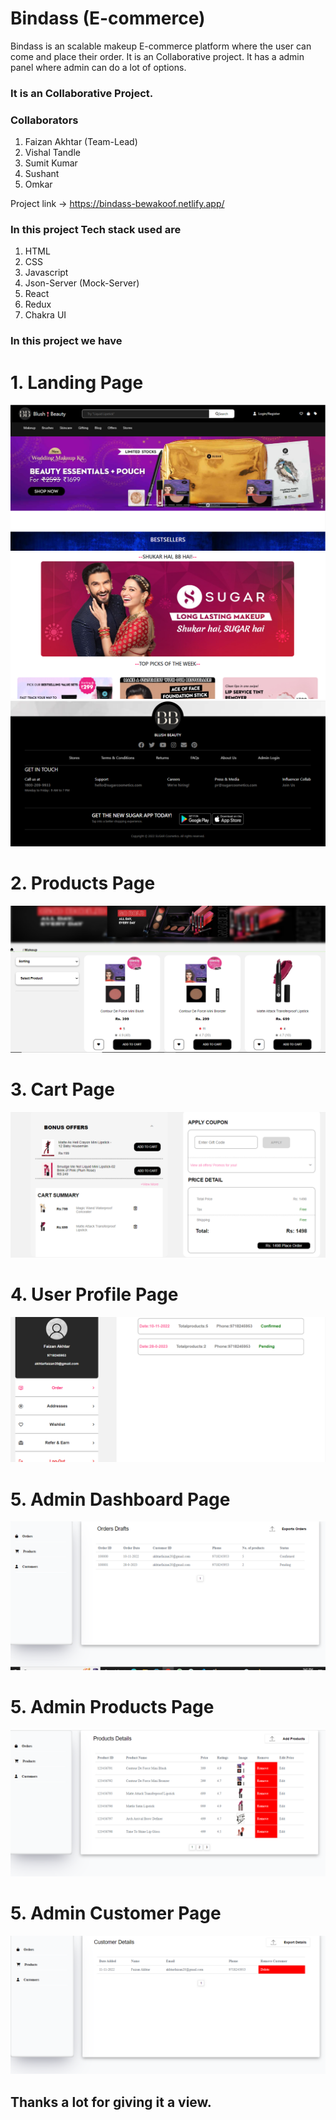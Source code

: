# Bindass (E-commerce)
Bindass is an scalable makeup E-commerce platform where the user can come and place their order. It is an Collaborative project. It has a admin panel where admin can do a lot of options.


### It is an Collaborative Project.
### Collaborators
1. Faizan Akhtar (Team-Lead)
2. Vishal Tandle
3. Sumit Kumar
4. Sushant
5. Omkar 


Project link -> https://bindass-bewakoof.netlify.app/

### In this project Tech stack used are

1. HTML
2. CSS
3. Javascript
4. Json-Server (Mock-Server)
5. React
6. Redux
8. Chakra UI

### In this project we have

# 1. Landing Page

![landing page](https://github.com/akhtarfaizan20/Blush-Beauty/blob/master/image/README/home1.png?raw=true)
![landing page](https://github.com/akhtarfaizan20/Blush-Beauty/blob/master/image/README/home2.png?raw=true)
![landing page](https://github.com/akhtarfaizan20/Blush-Beauty/blob/master/image/README/home3.png?raw=true)



# 2. Products Page

![login](https://github.com/akhtarfaizan20/Blush-Beauty/blob/master/image/README/products.png?raw=true)

# 3. Cart Page

![cart](https://github.com/akhtarfaizan20/Blush-Beauty/blob/master/image/README/cart.png?raw=true)

# 4. User Profile Page

![product](https://github.com/akhtarfaizan20/Blush-Beauty/blob/master/image/README/profile.png?raw=true)

# 5. Admin Dashboard Page

![product](https://github.com/akhtarfaizan20/Blush-Beauty/blob/master/image/README/admin1.png?raw=true)

# 5. Admin Products Page

![product](https://github.com/akhtarfaizan20/Blush-Beauty/blob/master/image/README/admin2.png?raw=true)

# 5. Admin Customer Page

![product](https://github.com/akhtarfaizan20/Blush-Beauty/blob/master/image/README/admin3.png?raw=true)


## Thanks a lot for giving it a view.
